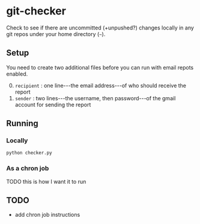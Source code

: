 # git-checker
Check to see if there are uncommitted (+unpushed?) changes locally in any git repos under your home directory (`~`).

## Setup
You need to create two additional files before you can run with email repots enabled.

0. `recipient` : one line---the email address---of who should receive the report
0. `sender` : two lines---the username, then password---of the gmail account for sending the report

## Running

### Locally
```bash
python checker.py
```

### As a chron job
TODO this is how I want it to run

## TODO
- add chron job instructions
